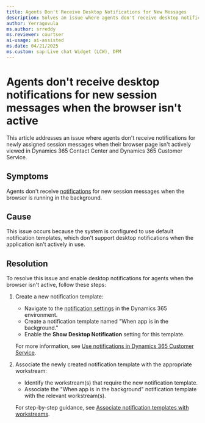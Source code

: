 ```yaml
---
title: Agents Don't Receive Desktop Notifications for New Messages
description: Solves an issue where agents don't receive desktop notifications for new session messages when the browser isn't active in Microsoft Dynamics 365 Contact Center and Dynamics 365 Customer Service.
author: Yerragovula
ms.author: srreddy
ms.reviewer: courtser
ai-usage: ai-assisted
ms.date: 04/21/2025
ms.custom: sap:Live chat Widget (LCW), DFM
---
```

# Agents don't receive desktop notifications for new session messages when the browser isn't active

This article addresses an issue where agents don't receive notifications for newly assigned session messages when their browser page isn't actively viewed in Dynamics 365 Contact Center and Dynamics 365 Customer Service.

## Symptoms

Agents don't receive [notifications](/dynamics365/customer-service/administer/notification-templates#desktop-notifications) for new session messages when the browser is running in the background.

## Cause

This issue occurs because the system is configured to use default notification templates, which don't support desktop notifications when the application isn't actively in use.

## Resolution

To resolve this issue and enable desktop notifications for agents when the browser isn't active, follow these steps:

1. Create a new notification template:

    - Navigate to the [notification settings](/dynamics365/customer-service/administer/notification-templates#create-a-notification-template) in the Dynamics 365 environment.
    - Create a notification template named "When app is in the background."
    - Enable the **Show Desktop Notification** setting for this template.

    For more information, see [Use notifications in Dynamics 365 Customer Service](/dynamics365/customer-service/use/oc-notifications).

2. Associate the newly created notification template with the appropriate workstream:

    - Identify the workstream(s) that require the new notification template.
    - Associate the "When app is in the background" notification template with the relevant workstream(s).

    For step-by-step guidance, see [Associate notification templates with workstreams](/dynamics365/customer-service/administer/associate-templates).
